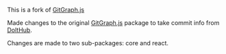 This is a fork of [GitGraph.js](https://github.com/nicoespeon/gitgraph.js)

Made changes to the original [GitGraph.js](https://github.com/nicoespeon/gitgraph.js) package to take commit info from [DoltHub](https://wwww.dolthub.com).

Changes are made to two sub-packages: core and react.
